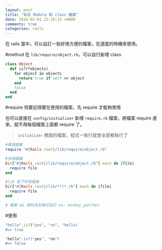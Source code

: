```yaml
---
layout: post
title: "自定 Module 和 class 檔案"
date: 2016-02-01 22:19:13 +0800
comments: true
categories: rails
---
```


在 rails 當中，可以自訂一些好用方便的檔案，在適當的時機來使用。

<!-- more -->


#method
在 `lib/require/object.rb`，可以自行新增 class

```ruby
class Object
  def is?(*objects)
    for object in objects
      return true if self == object
    end
    false
  end
end
```

#require
但要記得要在使用的檔案，先 require 才能夠使用

也可以直接在 `config/initializer` 新增 `require.rb` 檔案，將檔案 require 進來，就不用每個檔案上面都 require 了。

>`initializer` 裡面的檔案，程式一執行就會全部都執行了

```ruby
#單個檔案
require "#{Rails.root}/lib/require/object.rb"

#多個檔案
Dir["#{Rails.root}/lib/require/object.rb"].each do |file|
  require file
end

#lib 底下所有檔案
Dir["#{Rails.root}/lib/**/*.rb"].each do |file|
  require file
end

# 檔案 && 資料夾名稱可自訂 ex: monkey_patches
```

#使用

```ruby
"hello".is?("yes", "no", "hello)
#=> true

"hello".is?("yes", "no")
#=> false
```